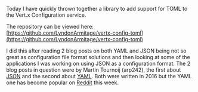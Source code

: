 Today I have quickly thrown together a library to add support for TOML to the Vert.x Configuration service.

The repository can be viewed here: 
[https://github.com/LyndonArmitage/vertx-config-toml](https://github.com/LyndonArmitage/vertx-config-toml)

I did this after reading 2 blog posts on both YAML and JSON being not so great as configuration file 
format solutions and then looking at some of the applications I was working on using JSON as a configuration
format. 
The 2 blog posts in question were by Martin Tournoij (arp242), the first about 
[JSON](https://arp242.net/weblog/json_as_configuration_files-_please_dont)
and the second about [YAML](https://arp242.net/weblog/yaml_probably_not_so_great_after_all.html).
Both were written in 2016 but the YAML one has become popular on 
[Reddit](https://www.reddit.com/r/programming/comments/8shzcu/yaml_probably_not_so_great_after_all/) this week.
